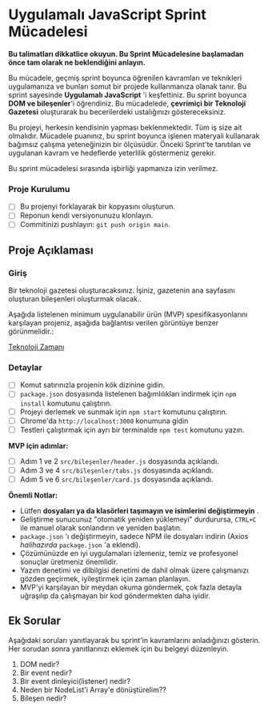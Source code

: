 # Uygulamalı JavaScript Sprint Mücadelesi

**Bu talimatları dikkatlice okuyun. Bu Sprint Mücadelesine başlamadan önce tam olarak ne beklendiğini anlayın.**

Bu mücadele, geçmiş sprint boyunca öğrenilen kavramları ve teknikleri uygulamanıza ve bunları somut bir projede kullanmanıza olanak tanır. Bu sprint sayesinde **Uygulamalı JavaScript** 'i keşfettiniz. Bu sprint boyunca **DOM ve bileşenler**'i öğrendiniz. Bu mücadelede, **çevrimiçi bir Teknoloji Gazetesi** oluşturarak bu becerilerdeki ustalığınızı göstereceksiniz.

Bu projeyi, herkesin kendisinin yapması beklenmektedir. Tüm iş size ait olmalıdır. Mücadele puanınız, bu sprint boyunca işlenen materyali kullanarak bağımsız çalışma yeteneğinizin bir ölçüsüdür. Önceki Sprint'te tanıtılan ve uygulanan kavram ve hedeflerde yeterlilik göstermeniz gerekir.

Bu sprint mücadelesi sırasında işbirliği yapmanıza izin verilmez.

### Proje Kurulumu

* [ ] Bu projenyi forklayarak bir kopyasını oluşturun.
* [ ] Reponun kendi versiyonunuzu klonlayın.
* [ ] Commitinizi pushlayın: `git push origin main`.

## Proje Açıklaması

### Giriş

Bir teknoloji gazetesi oluşturacaksınız. İşiniz, gazetenin ana sayfasını oluşturan bileşenleri oluşturmak olacak..

Aşağıda listelenen minimum uygulanabilir ürün (MVP) spesifikasyonlarını karşılayan projeniz, aşağıda bağlantısı verilen görüntüye benzer görünmelidir.:

[Teknoloji Zamanı](/tasarım.png)

### Detaylar

- [ ] Komut satırınızla projenin kök dizinine gidin.
- [ ] `package.json` dosyasında listelenen bağımlılıkları indirmek için `npm install` komutunu çalıştırın.
- [ ] Projeyi derlemek ve sunmak için `npm start` komutunu çalıştırın.
- [ ] Chrome'da `http://localhost:3000` konumuna gidin
- [ ] Testleri çalıştırmak için ayrı bir terminalde `npm test` komutunu yazın.

**MVP için adımlar:**

- [ ] Adım 1 ve 2 `src/bileşenler/header.js` dosyasında açıklandı.
- [ ] Adım 3 ve 4 `src/bileşenler/tabs.js` dosyasında açıklandı.
- [ ] Adım 5 ve 6 `src/bileşenler/card.js` dosyasında açıklandı.

**Önemli Notlar:**

- Lütfen **dosyaları ya da klasörleri taşımayın ve isimlerini değiştirmeyin** .
- Geliştirme sunucunuz "otomatik yeniden yüklemeyi" durdurursa, `CTRL+C` ile manuel olarak sonlandırın ve yeniden başlatın.
- `package.json` 'ı değiştirmeyin, sadece NPM ile dosyaları indirin (Axios _halihazırda_ `package.json` 'a eklendi).
- Çözümünüzde en iyi uygulamaları izlemeniz, temiz ve profesyonel sonuçlar üretmeniz önemlidir.
- Yazım denetimi ve dilbilgisi denetimi de dahil olmak üzere çalışmanızı gözden geçirmek, iyileştirmek için zaman planlayın.
- MVP'yi karşılayan bir meydan okuma göndermek, çok fazla detayla uğraşılıp da çalışmayan bir kod göndermekten daha iyidir.


## Ek Sorular

Aşağıdaki soruları yanıtlayarak bu sprint'in kavramlarını anladığınızı gösterin. Her sorudan sonra yanıtlarınızı eklemek için bu belgeyi düzenleyin.

1. DOM nedir?
2. Bir event nedir?
3. Bir event dinleyici(listener) nedir?
4. Neden bir NodeList'i Array'e dönüştürelim??
5. Bileşen nedir?
